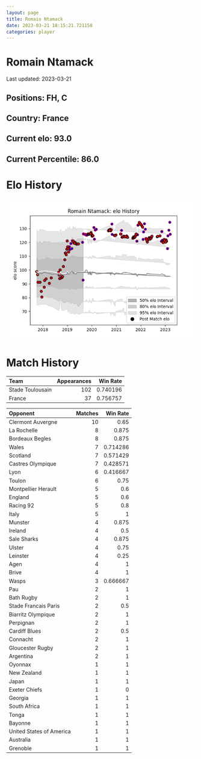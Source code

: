 ```yaml
---  
layout: page  
title: Romain Ntamack  
date: 2023-03-21 18:15:21.721158  
categories: player  
---
```

# Romain Ntamack


Last updated: 2023-03-21
## Positions: FH, C

## Country: France

## Current elo: 93.0

## Current Percentile: 86.0

# Elo History


![elo history](history_RomainNtamack.png)
# Match History


| Team             |   Appearances |   Win Rate |
|:-----------------|--------------:|-----------:|
| Stade Toulousain |           102 |   0.740196 |
| France           |            37 |   0.756757 |

| Opponent                 |   Matches |   Win Rate |
|:-------------------------|----------:|-----------:|
| Clermont Auvergne        |        10 |   0.65     |
| La Rochelle              |         8 |   0.875    |
| Bordeaux Begles          |         8 |   0.875    |
| Wales                    |         7 |   0.714286 |
| Scotland                 |         7 |   0.571429 |
| Castres Olympique        |         7 |   0.428571 |
| Lyon                     |         6 |   0.416667 |
| Toulon                   |         6 |   0.75     |
| Montpellier Herault      |         5 |   0.6      |
| England                  |         5 |   0.6      |
| Racing 92                |         5 |   0.8      |
| Italy                    |         5 |   1        |
| Munster                  |         4 |   0.875    |
| Ireland                  |         4 |   0.5      |
| Sale Sharks              |         4 |   0.875    |
| Ulster                   |         4 |   0.75     |
| Leinster                 |         4 |   0.25     |
| Agen                     |         4 |   1        |
| Brive                    |         4 |   1        |
| Wasps                    |         3 |   0.666667 |
| Pau                      |         2 |   1        |
| Bath Rugby               |         2 |   1        |
| Stade Francais Paris     |         2 |   0.5      |
| Biarritz Olympique       |         2 |   1        |
| Perpignan                |         2 |   1        |
| Cardiff Blues            |         2 |   0.5      |
| Connacht                 |         2 |   1        |
| Gloucester Rugby         |         2 |   1        |
| Argentina                |         2 |   1        |
| Oyonnax                  |         1 |   1        |
| New Zealand              |         1 |   1        |
| Japan                    |         1 |   1        |
| Exeter Chiefs            |         1 |   0        |
| Georgia                  |         1 |   1        |
| South Africa             |         1 |   1        |
| Tonga                    |         1 |   1        |
| Bayonne                  |         1 |   1        |
| United States of America |         1 |   1        |
| Australia                |         1 |   1        |
| Grenoble                 |         1 |   1        |